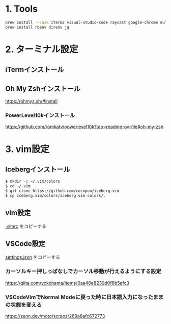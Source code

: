 # 1. Tools

``` zsh
brew install --cask iterm2 visual-studio-code raycast google-chrome multipass appcleaner fork notion notion-calendar
brew install rbenv direnv jq
```

# 2. ターミナル設定

## iTermインストール

## Oh My Zshインストール
https://ohmyz.sh/#install

### PowerLevel10kインストール
https://github.com/romkatv/powerlevel10k?tab=readme-ov-file#oh-my-zsh

# 3. vim設定
## Icebergインストール

``` zsh
$ mkdir -p ~/.vim/colors
$ cd ~/.vim
$ git clone https://github.com/cocopon/iceberg.vim
$ cp iceberg.vim/colors/iceberg.vim colors/.
```

## vim設定
[.vimrc](./.vimrc) をコピーする


## VSCode設定
[settings.json](./settings.json) をコピーする

### カーソルキー押しっぱなしでカーソル移動が行えるようにする設定
https://qiita.com/yokohama/items/0aa40e8239d0f8b5afc3

### VSCodeVimでNormal Modeに戻った時に日本語入力になったままの状態を変える
https://zenn.dev/moto/scraps/269a8afc672773
